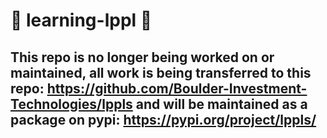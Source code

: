 # 🛑 learning-lppl 🛑

## This repo is no longer being worked on or maintained, all work is being transferred to this repo: https://github.com/Boulder-Investment-Technologies/lppls and will be maintained as a package on pypi: https://pypi.org/project/lppls/

